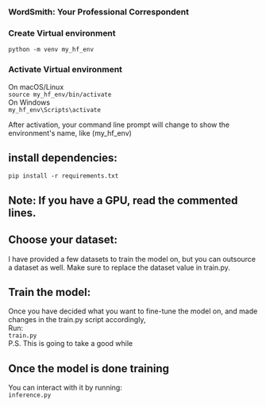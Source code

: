 ### WordSmith: Your Professional Correspondent  
### Create Virtual environment  
```python -m venv my_hf_env```

### Activate Virtual environment  
On macOS/Linux  
```source my_hf_env/bin/activate```  
On Windows  
```my_hf_env\Scripts\activate```

After activation, your command line prompt will change to show the environment's name, like (my_hf_env)  

## install dependencies:
```pip install -r requirements.txt```  
## Note: If you have a GPU, read the commented lines.  
## Choose your dataset:
I have provided a few datasets to train the model on, but you can outsource a dataset as well. Make sure to replace the dataset value in train.py.  

## Train the model:  
Once you have decided what you want to fine-tune the model on, and made changes in the train.py script accordingly,  
Run:  
```train.py```   
P.S. This is going to take a good while  

## Once the model is done training
You can interact with it by running:  
```inference.py```


